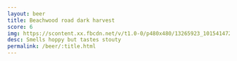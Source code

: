 ```yaml
---
layout: beer
title: Beachwood road dark harvest
score: 6
img: https://scontent.xx.fbcdn.net/v/t1.0-0/p480x480/13265923_10154147277158745_2404573365022025413_n.jpg?oh=65aa8998299ebaa2f6d85705cb7d16a2&oe=5889467B
desc: Smells hoppy but tastes stouty
permalink: /beer/:title.html
---
```

